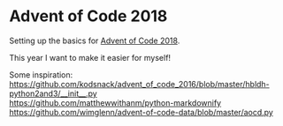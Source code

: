 # Advent of Code 2018
Setting up the basics for [Advent of Code 2018](https://adventofcode.com).

This year I want to make it easier for myself!

Some inspiration:
https://github.com/kodsnack/advent_of_code_2016/blob/master/hbldh-python2and3/__init__.py  
https://github.com/matthewwithanm/python-markdownify  
https://github.com/wimglenn/advent-of-code-data/blob/master/aocd.py  